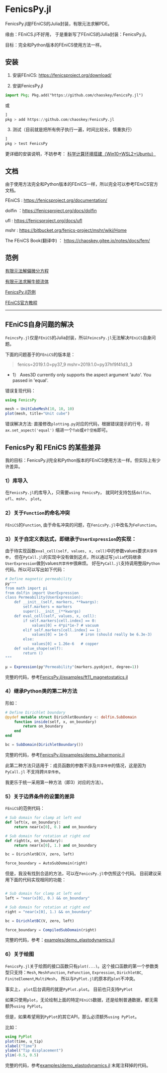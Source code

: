 # FenicsPy.jl

FenicsPy.jl是FEniCS的Julia封装，有限元法求解PDE。 

缘由：FEniCS.jl不好用， 于是重新写了FEniCS的Julia封装：FenicsPy.jl。

目标：完全和Python版本的FEniCS使用方法一样。

## 安装

1.  安装FEniCS:     https://fenicsproject.org/download/

2.  安装FenicsPy.jl

```julia
import Pkg; Pkg.add("https://github.com/chaoskey/FenicsPy.jl")
```

或

```julia
]
pkg > add https://github.com/chaoskey/FenicsPy.jl
```

3. 测试（目前就是把所有例子执行一遍，时间比较长，慎重执行）

```julia
]
pkg > test FenicsPy
```

更详细的安装说明，不妨参考： [科学计算环境搭建（Win10+WSL2+Ubuntu）](https://chaoskey.gitee.io/notes/docs/julia/0095/)

## 文档

由于使用方法完全和Python版本的FEniCS一样，所以完全可以参考FEniCS官方文档。

FEniCS : https://fenicsproject.org/documentation/

dolfin ：https://fenicsproject.org/docs/dolfin

ufl : https://fenicsproject.org/docs/ufl

mshr : https://bitbucket.org/fenics-project/mshr/wiki/Home

The FEniCS Book(翻译中) ： https://chaoskey.gitee.io/notes/docs/fem/

## 范例

[有限元法解偏微分方程](https://chaoskey.gitee.io/notes/docs/julia/0094/)

[有限元法求解牛顿流体](https://chaoskey.gitee.io/notes/docs/julia/0096/)

[FenicsPy.jl范例](https://gitee.com/chaoskey/FenicsPy.jl/tree/master/examples)

[FEniCS官方教程](https://fenicsproject.org/tutorial/) 

----------------------------------------

## FEniCS自身问题的解决

`FeincsPy.jl`仅是`FEniCS`的Julia封装，所以`FeincsPy.jl`无法解决`FEniCS`自身问题。

下面的问题基于的`FEniCS`的版本是：

> fenics=2019.1.0=py37_9
> mshr=2019.1.0=py37hf9f41d3_3


- 1） Axes3D currently only supports the aspect argument 'auto'. You passed in 'equal'.

错误复现代码：

```julia
using FenicsPy

mesh = UnitCubeMesh(10, 10, 10)
plot(mesh, title="Unit cube")
```

错误解决方法: 直接修改`plotting.py`对应的代码，根据错误提示的行号，将`ax.set_aspect('equal')` 缩进一个`Tab`或`4个空格`即可。

## FenicsPy 和 FEniCS 的某些差异

我的目标：FenicsPy.jl完全和Python版本的FEniCS使用方法一样。但实际上有少许差异。

### 1）库导入

在`FenicsPy.jl`的库导入，只需要`using FenicsPy`， 就同时支持包括`dolfin`、`ufl`、`mshr`、 `plot`。

### 2）关于`Function`的命名冲突 

`FEniCS`的`Function`, 由于命名冲突的问题，在`FenicsPy.jl`中改名为`FeFunction`。

### 3）关于自定义表达式，即继承于`UserExpression`的实现：

由于待实现函数`eval_cell(self, values, x, cell)`中的参数values要求`共享传参`， 但在`PyCall.jl`的实现中没有做到这点，所以通过写`julia`代码继承`UserExpression`做到values`共享传参`很麻烦。 好在`PyCall.jl`支持调用整段`Python`代码。所以可以写出如下代码：

```julia
# Define magnetic permeability
py"""
from math import pi
from dolfin import UserExpression
class Permeability(UserExpression):
    def __init__(self, markers, **kwargs):
        self.markers = markers
        super().__init__(**kwargs)
    def eval_cell(self, values, x, cell):
        if self.markers[cell.index] == 0:
            values[0] = 4*pi*1e-7 # vacuum
        elif self.markers[cell.index] == 1:
            values[0] = 1e-5      # iron (should really be 6.3e-3)
        else:
            values[0] = 1.26e-6   # copper
    def value_shape(self):
        return ()
"""

μ = Expression(py"Permeability"(markers.pyobject, degree=1))
```

完整的代码，参考[FenicsPy.jl/examples/ft11_magnetostatics.jl](https://gitee.com/chaoskey/FenicsPy.jl/blob/master/examples/ft11_magnetostatics.jl)

### 4）继承Python类的第二种方法

形如：

```julia
# Define Dirichlet boundary
@pydef mutable struct DirichletBoundary <: dolfin.SubDomain
    function inside(self, x, on_boundary)
        return on_boundary
    end
end

bc = SubDomain(DirichletBoundary())
```

完整的代码，参考[FenicsPy.jl/examples/demo_biharmonic.jl](https://gitee.com/chaoskey/FenicsPy.jl/blob/master/examples/demo_biharmonic.jl)


此第二种方法只适用于：成员函数的参数不涉及`共享传参`的情况，这是因为`PyCall.jl` 不支持跨`共享传参`。 

我更乐于统一采用第一种方法（即3）对应的方法）。

### 5）关于边界条件的设置的差异

`FEniCS`的范例代码：

```python
# Sub domain for clamp at left end
def left(x, on_boundary):
    return near(x[0], 0.) and on_boundary

# Sub domain for rotation at right end
def right(x, on_boundary):
    return near(x[0], 1.) and on_boundary

bc = DirichletBC(V, zero, left)

force_boundary = AutoSubDomain(right)
```

但是，我没有找到合适的方法，可以在`FenicsPy.jl`中仿照这个代码。  目前建议采用下面的代码实现相同的功能：


```julia

# Sub domain for clamp at left end
left = "near(x[0], 0.) && on_boundary"

# Sub domain for rotation at right end
right = "near(x[0], 1.) && on_boundary"

bc = DirichletBC(V, zero, left)

force_boundary = CompiledSubDomain(right)
```
完整的代码，参考：[examples/demo_elastodynamics.jl](https://gitee.com/chaoskey/FenicsPy.jl/blob/master/examples/demo_elastodynamics.jl)


### 6）关于绘图

`FenicsPy.jl`关于绘图的接口函数只有`plot(...)`。这个接口函数的第一个参数类型只支持：`Mesh`, `MeshFunction`, `FeFunction`, `Expression`, `DirichletBC`, `FiniteElement`,`MultiMesh`， 所以与`PyPlot.jl`的原本的`plot`不冲突。

事实上， `plot`后台调用的就是`PyPlot.plot`。 目前也只支持`PyPlot` 

如果只使用`plot`，无论绘制上面的特定`FEniCS`数据，还是绘制普通数据，都无需额外`using PyPlot`。 

但是，如果希望用到`PyPlot`的其它API，那么必须额外`using PyPlot`。

比如：

```julia
using PyPlot
plot(time, u_tip)
xlabel("Time")
ylabel("Tip displacement")
ylim(-0.5, 0.5)
```

完整的代码，参考[examples/demo_elastodynamics.jl](https://gitee.com/chaoskey/FenicsPy.jl/blob/master/examples/demo_elastodynamics.jl) 末尾注释掉的代码。



